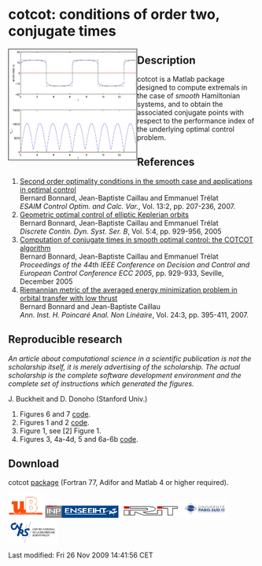 # cotcot: conditions of order two, conjugate times

<img src="fig4.jpg" height=225 width=260 border=1 align="left">

## Description

cotcot is a Matlab package designed to compute extremals in the case of *smooth* Hamiltonian systems, and to obtain the associated conjugate points with respect to the performance index of the underlying optimal control problem.

## References

1. <a href="http://caillau.perso.math.cnrs.fr/research/cocv-2007.pdf">Second order optimality
conditions in the smooth case and applications in optimal control</a><br>
  Bernard Bonnard, Jean-Baptiste Caillau and Emmanuel Tr&eacute;lat<br>
  *ESAIM Control Optim. and Calc. Var.*,
  Vol. 13:2, pp. 207-236, 2007. 
1. <a href="http://caillau.perso.math.cnrs.fr/research/dcdsB-2005.pdf">Geometric optimal control of elliptic Keplerian orbits</a><br>
  Bernard Bonnard, Jean-Baptiste Caillau and Emmanuel Tr&eacute;lat<br>
  *Discrete Contin. Dyn. Syst. Ser. B*,
  Vol. 5:4, pp. 929-956, 2005
1. <a href="http://caillau.perso.math.cnrs.fr/research/01582276.pdf">Computation of conjugate times in smooth optimal control: the COTCOT algorithm</a><br>
  Bernard Bonnard, Jean-Baptiste Caillau and Emmanuel Tr&eacute;lat<br>
  *Proceedings of the 44th IEEE Conference on Decision and
  Control and European Control Conference ECC 2005*, pp. 929-933,
  Seville, December 2005
1. <a href="http://caillau.perso.math.cnrs.frx/research/anihp-2007.pdf">Riemannian metric of the averaged energy minimization problem in orbital transfer with low thrust</a><br>
  Bernard Bonnard and Jean-Baptiste Caillau<br>
  *Ann. Inst. H. Poincar&eacute; Anal. Non Lin&eacute;aire*,
  Vol. 24:3, pp. 395-411, 2007.

## Reproducible research

*An article about computational science in a scientific publication
is not the scholarship itself, it is merely advertising of the
scholarship. The actual scholarship is the complete software development
environment and the complete set of instructions which generated the
figures.*

J. Buckheit and D. Donoho (Stanford Univ.)

1. Figures 6 and 7 <a href="http://caillau.perso.math.cnrs.fr/research/cocv-2007.zip">code</a>.
1. Figures 1 and 2 <a href="http://caillau.perso.math.cnrs.fr/research/dcdsB-2005.zip">code</a>.
1. Figure 1, see [2] Figure 1.
1. Figures 3, 4a-4d, 5 and 6a-6b <a href="http://caillau.perso.math.cnrs.fr/research/anihp-2007.zip">code</a>.

## Download

cotcot <a href="cotcot.zip">package</a>
(Fortran 77, Adifor and Matlab 4 or higher required). 

<img src="logo-ub.jpg" height=50>
<img src="petit_enseeiht.gif" height=25>
<img src="irit.gif" height=30>
<img src="logo-psud.jpg" height=35>
<img src="cnrs.jpg" height=50 align=top>

Last modified: Fri 26 Nov 2009 14:41:56 CET
